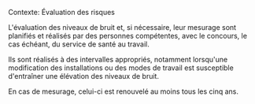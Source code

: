 Contexte: Évaluation des risques

L'évaluation des niveaux de bruit et, si nécessaire, leur mesurage sont planifiés et réalisés par des personnes compétentes, avec le concours, le cas échéant, du service de santé au travail.

Ils sont réalisés à des intervalles appropriés, notamment lorsqu'une modification des installations ou des modes de travail est susceptible d'entraîner une élévation des niveaux de bruit.

En cas de mesurage, celui-ci est renouvelé au moins tous les cinq ans.